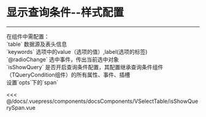 # 显示查询条件--样式配置

---

<common-code-format>
  <docsComponents-VSelectTable-isShowQuerySpan slot="source"></docsComponents-VSelectTable-isShowQuerySpan>
  在组件中需配置：<br/>
`table` 数据源及表头信息<br/>
`keywords` 选项中的value（选项的值）,label(选项的标签)<br/>
`@radioChange` 选中事件，传出当前选中对象<br/>
`isShowQuery` 是否开启查询条件配置，其配置继承查询条件组件（TQueryCondition组件）的所有属性、事件、插槽<br/>
设置`opts`下的`span`

<<< @/docs/.vuepress/components/docsComponents/VSelectTable/isShowQuerySpan.vue
</common-code-format>

